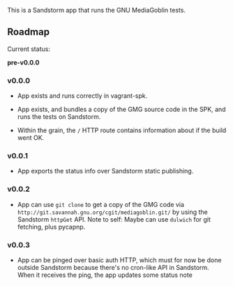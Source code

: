 This is a Sandstorm app that runs the GNU MediaGoblin tests.

## Roadmap

Current status:

**pre-v0.0.0**

### v0.0.0

- App exists and runs correctly in vagrant-spk.

- App exists, and bundles a copy of the GMG source code in the SPK, and runs the tests on Sandstorm.

- Within the grain, the `/` HTTP route contains information about if the build went OK.

### v0.0.1

- App exports the status info over Sandstorm static publishing.

### v0.0.2

- App can use `git clone` to get a copy of the GMG code via
  `http://git.savannah.gnu.org/cgit/mediagoblin.git/` by using the Sandstorm `httpGet` API.  Note to
  self: Maybe can use `dulwich` for git fetching, plus pycapnp.

### v0.0.3

- App can be pinged over basic auth HTTP, which must for now be done outside Sandstorm
  because there's no cron-like API in Sandstorm. When it receives the ping, the app
  updates some status note